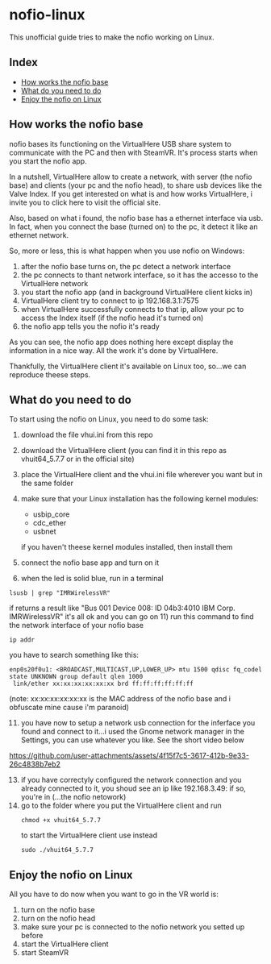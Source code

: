 # nofio-linux
This unofficial guide tries to make the nofio working on Linux.

## Index
- [How works the nofio base](#how-works-the-nofio-base)
- [What do you need to do](#what-do-you-need-to-do)
- [Enjoy the nofio on Linux](#enjoy-the-nofio-on-linux)


## How works the nofio base
nofio bases its functioning on the VirtualHere USB share system to communicate with the PC and then with SteamVR. It's process starts when you start the nofio app.

In a nutshell, VirtualHere allow to create a network, with server (the nofio base) and clients (your pc and the nofio head), to share usb devices like the Valve Index.
If you get interested on what is and how works VirtualHere, i invite you to click here to visit the official site.

Also, based on what i found, the nofio base has a ethernet interface via usb. In fact, when you connect the base (turned on) to the pc, it detect it like an ethernet network.

So, more or less, this is what happen when you use nofio on Windows:

1) after the nofio base turns on, the pc detect a network interface
2) the pc connects to thant network interface, so it has the accesso to the VirtualHere network
3) you start the nofio app (and in background VirtualHere client kicks in)
4) VirtualHere client try to connect to ip 192.168.3.1:7575
5) when VirtualHere successfully connects to that ip, allow your pc to access the Index itself (if the nofio head it's turned on)
6) the nofio app tells you the nofio it's ready

As you can see, the nofio app does nothing here except display the information in a nice way. All the work it's done by VirtualHere.

Thankfully, the VirtualHere client it's available on Linux too, so...we can reproduce theese steps.

## What do you need to do
To start using the nofio on Linux, you need to do some task:

1) download the file vhui.ini from this repo
6) download the VirtualHere client (you can find it in this repo as vhuit64_5.7.7 or in the official site)
7) place the VirtualHere client and the vhui.ini file wherever you want but in the same folder
8) make sure that your Linux installation has the following kernel modules:

   - usbip_core
   - cdc_ether
   - usbnet
     
   if you haven't theese kernel modules installed, then install them
  
9) connect the nofio base app and turn on it
10) when the led is solid blue, run in a terminal
   ```
   lsusb | grep "IMRWirelessVR"
   ```
   if returns a result like "Bus 001 Device 008: ID 04b3:4010 IBM Corp. IMRWirelessVR" it's all ok and you can go on
11) run this command to find the network interface of your nofio base
   ```
   ip addr
   ```

   you have to search something like this:
   ```
   enp0s20f0u1: <BROADCAST,MULTICAST,UP,LOWER_UP> mtu 1500 qdisc fq_codel state UNKNOWN group default qlen 1000
    link/ether xx:xx:xx:xx:xx:xx brd ff:ff:ff:ff:ff:ff
   ```
   (note: xx:xx:xx:xx:xx:xx is the MAC address of the nofio base and i obfuscate mine cause i'm paranoid)
   
11) you have now to setup a network usb connection for the inferface you found and connect to it...i used the Gnome network manager in the Settings, you can use whatever you like. See the short video below
    

https://github.com/user-attachments/assets/4f15f7c5-3617-412b-9e33-26c4838b7eb2



13) if you have correctyly configured the network connection and you already connected to it, you shoud see an ip like 192.168.3.49: if so, you're in (...the nofio netowork)
14) go to the folder where you put the VirtualHere client and run
    ```
    chmod +x vhuit64_5.7.7
    ```
    to start the VirtualHere client use instead
    ```
    sudo ./vhuit64_5.7.7
    ```
    
## Enjoy the nofio on Linux
All you have to do now when you want to go in the VR world is:

1) turn on the nofio base
2) turn on the nofio head
3) make sure your pc is connected to the nofio network you setted up before
4) start the VirtualHere client
5) start SteamVR
